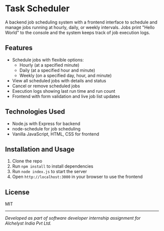 # Task Scheduler

A backend job scheduling system with a frontend interface to schedule and manage jobs running at hourly, daily, or weekly intervals. Jobs print "Hello World" to the console and the system keeps track of job execution logs.

## Features

- Schedule jobs with flexible options:
  - Hourly (at a specified minute)
  - Daily (at a specified hour and minute)
  - Weekly (on a specified day, hour, and minute)
- View all scheduled jobs with details and status
- Cancel or remove scheduled jobs
- Execution logs showing last run time and run count
- Frontend with form validation and live job list updates

## Technologies Used

- Node.js with Express for backend
- node-schedule for job scheduling
- Vanilla JavaScript, HTML, CSS for frontend

## Installation and Usage

1. Clone the repo
2. Run `npm install` to install dependencies
3. Run `node index.js` to start the server
4. Open `http://localhost:3000` in your browser to use the frontend

## License

MIT

---

*Developed as part of software developer internship assignment for Alchelyst India Pvt Ltd.*
